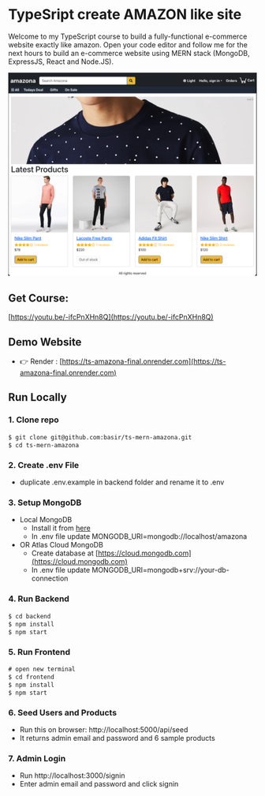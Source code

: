 # TypeSript create AMAZON like site

Welcome to my TypeScript course to build a fully-functional e-commerce website exactly like amazon. Open your code editor and follow me for the next hours to build an e-commerce website using MERN stack (MongoDB, ExpressJS, React and Node.JS).

![amazona](/frontend/public/images/amazona.png)

## Get Course:

[https://youtu.be/-ifcPnXHn8Q](https://youtu.be/-ifcPnXHn8Q)

## Demo Website

- 👉 Render : [https://ts-amazona-final.onrender.com](https://ts-amazona-final.onrender.com)




## Run Locally

### 1. Clone repo

```
$ git clone git@github.com:basir/ts-mern-amazona.git
$ cd ts-mern-amazona
```

### 2. Create .env File

- duplicate .env.example in backend folder and rename it to .env

### 3. Setup MongoDB

- Local MongoDB
  - Install it from [here](https://www.mongodb.com/try/download/community)
  - In .env file update MONGODB_URI=mongodb://localhost/amazona
- OR Atlas Cloud MongoDB
  - Create database at [https://cloud.mongodb.com](https://cloud.mongodb.com)
  - In .env file update MONGODB_URI=mongodb+srv://your-db-connection

### 4. Run Backend

```
$ cd backend
$ npm install
$ npm start
```

### 5. Run Frontend

```
# open new terminal
$ cd frontend
$ npm install
$ npm start
```

### 6. Seed Users and Products

- Run this on browser: http://localhost:5000/api/seed
- It returns admin email and password and 6 sample products

### 7. Admin Login

- Run http://localhost:3000/signin
- Enter admin email and password and click signin


